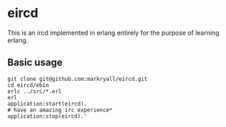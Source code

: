 eircd
===

This is an ircd implemented in erlang entirely for the purpose of learning erlang.

Basic usage
---

	git clone git@github.com:markryall/eircd.git
	cd eircd/ebin
	erlc ../src/*.erl
	erl
	application:start(eircd).
	# have an amazing irc experience*
	application:stop(eircd).'

